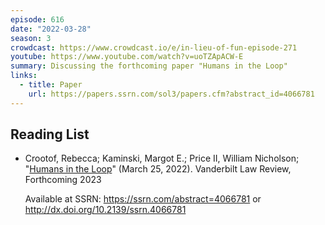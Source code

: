 ```yaml
---
episode: 616
date: "2022-03-28"
season: 3
crowdcast: https://www.crowdcast.io/e/in-lieu-of-fun-episode-271
youtube: https://www.youtube.com/watch?v=uoTZApACW-E
summary: Discussing the forthcoming paper "Humans in the Loop"
links:
  - title: Paper
    url: https://papers.ssrn.com/sol3/papers.cfm?abstract_id=4066781
---
```


## Reading List

- Crootof, Rebecca; Kaminski, Margot E.; Price II, William Nicholson;
  "[Humans in the Loop][paper]" (March 25, 2022). Vanderbilt Law Review,
  Forthcoming 2023

  Available at SSRN: https://ssrn.com/abstract=4066781 or
  http://dx.doi.org/10.2139/ssrn.4066781

[paper]: https://papers.ssrn.com/sol3/papers.cfm?abstract_id=4066781
